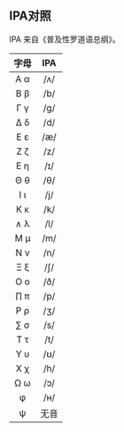 ## IPA对照

IPA 来自《普及性罗道语总纲》。

| 字母 | IPA |
| :------: | :------: |
|    Α α    |    /ʌ/    |
|    Β β    |    /b/    |
|    Γ γ    |    /g/    |
|    Δ δ    |    /d/    |
|    Ε ε    |    /æ/    |
|    Ζ ζ    |    /z/    |
|    Ε η    |    /ɪ/    |
|    Θ θ    |    /θ/    |
|    Ι ι    |    /j/    |
|    Κ κ    |    /k/    |
|    ∧ λ    |    /l/    |
|    Μ μ    |    /m/    |
|    Ν ν    |    /n/    |
|    Ξ ξ    |    /ʃ/    |
|    Ο ο    |    /ð/    |
|    ∏ π    |    /p/    |
|    Ρ ρ    |    /ʒ/    |
|    ∑ σ    |    /s/    |
|    Τ τ    |    /t/    |
|    Υ υ    |    /ʊ/    |
|    Χ χ    |    /h/    |
|    Ω ω    |    /ɔ/    |
| φ | /ʜ/ |
| ψ | 无音 |